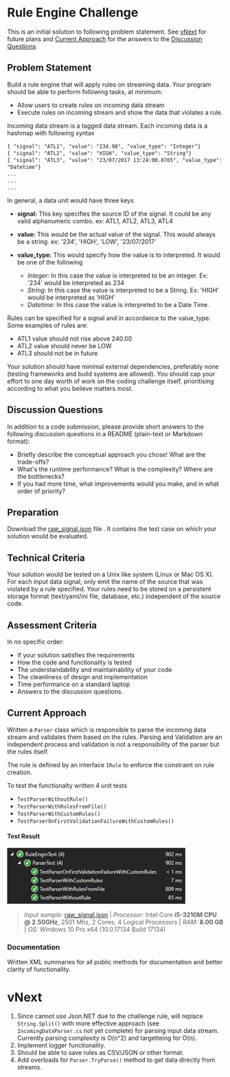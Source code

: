 # Rule Engine Challenge
This is an initial solution to following problem statement. See [vNext](https://github.com/AshishCMSingh/RuleEngine#vnext) for future plans and [Current Approach](https://github.com/AshishCMSingh/RuleEngine#current-approach) for the answers to the [Discussion Questions](https://github.com/AshishCMSingh/RuleEngine#discussion-questions).

## Problem Statement
Build a rule engine that will apply rules on streaming data. Your program should be able to perform following tasks, at minimum:
- Allow users to create rules on incoming data stream
- Execute rules on incoming stream and show the data that violates a rule.

Incoming data stream is a tagged data stream. Each incoming data is a hashmap with following syntax

```
{ "signal": "ATL1", "value": "234.98", "value_type": "Integer"}
{ "signal": "ATL2", "value": "HIGH", "value_type": "String"}
{ "signal": "ATL3", "value": "23/07/2017 13:24:00.8765", "value_type": "Datetime"}
...
...
...
```

In general, a data unit would have three keys

- **signal:** This key specifies the source ID of the signal. It could be any valid alphanumeric combo. ex: ATL1, ATL2, ATL3, ATL4
- **value:** This would be the actual value of the signal. This would always be a string. ex: '234', 'HIGH', 'LOW', '23/07/2017'
- **value_type:** This would specify how the value is to interpreted. It would be one of the following

    - _Integer:_ In this case the value is interpreted to be an integer. Ex: '234' would be interpreted as 234
    - _String:_ In this case the value is interpreted to be a String. Ex: 'HIGH' would be interpreted as 'HIGH'
    - _Datetime:_ In this case the value is interpreted to be a Date Time.

Rules can be specified for a signal and in accordance to the value_type. Some examples of rules are:

- ATL1 value should not rise above 240.00
- ATL2 value should never be LOW
- ATL3 should not be in future

Your solution should have minimal external dependencies, preferably none (testing frameworks and build systems are allowed). You should cap
your effort to one day worth of work on the coding challenge itself, prioritising according to what you believe matters most.


## Discussion Questions
In addition to a code submission, please provide short answers to the following discussion questions in a README (plain-text or Markdown
format):
- Briefly describe the conceptual approach you chose! What are the trade-offs?
- What's the runtime performance? What is the complexity? Where are the bottlenecks?
- If you had more time, what improvements would you make, and in what order of priority?

## Preparation
Download the [raw_signal.json](https://github.com/AshishCMSingh/RuleEngine/blob/master/RuleEnginTest/raw_data.json) file . It contains the test case on which your solution would be evaluated.

## Technical Criteria
Your solution would be tested on a Unix like system (Linux or Mac OS X). For each input data signal, only emit the name of the source that was
violated by a rule specified. Your rules need to be stored on a persistent storage format (text/yaml/ini file, database, etc.) independent of the
source code.

## Assessment Criteria
In no specific order:
- If your solution satisfies the requirements
- How the code and functionality is tested
- The understandability and maintainability of your code
- The cleanliness of design and implementation
- Time performance on a standard laptop
- Answers to the discussion questions.

## Current Approach
Written a ```Parser``` class which is responsible to parse the incoming data stream and validates them based on the rules. Parsing and Validation are an independent process and validation is not a responsibility of the parser but the rules itself.

The rule is defined by an interface ```IRule``` to enforce the constraint on rule creation.

To test the functionalty written 4 unit tests

- ```TestParserWithoutRule()```
- ```TestParserWithRulesFromFile()```
- ```TestParserWithCustomRules()```
- ```TestParserOnFirstValidationFailureWithCustomRules()```

#### Test Result
![alt text](https://github.com/AshishCMSingh/RuleEngine/blob/master/RuleEnginTest/Docs/TestResult.PNG "Test Results")

 >_Input sample:_ [raw_signal.json](https://github.com/AshishCMSingh/RuleEngine/blob/master/RuleEnginTest/raw_data.json) |  _Processor:_	Intel Core **i5-3210M CPU @ 2.50GHz**, 2501 Mhz, 2 Cores, 4 Logical Processors | _RAM:_ **8.00 GB** | _OS:_ Windows 10 Pro x64 (10.0.17134 Build 17134) 

### Documentation
Written XML summaries for all public methods for documentation and better clarity of functionality.

# vNext
1. Since cannot use Json.NET due to the challenge rule, will replace ```String.Split()``` with more effective approach (see ```IncomingDataParser.cs``` not yet complete) for parsing input data stream. Currently parsing complexity is O(n^2) and targetteing for O(n).
2. Implement logger functionality.
3. Should be able to save rules as CSV/JSON or other format.
4. Add overloads for ```Parser.TryParse()``` method to get data directly from streams.
